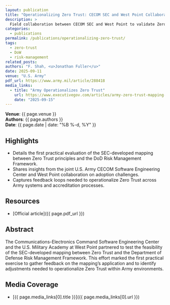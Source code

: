 ```yaml
---
layout: publication
title: "Operationalizing Zero Trust: CECOM SEC and West Point Collaborate"
description: >
  Field collaboration between CECOM SEC and West Point to validate Zero Trust mappings to the DoD Risk Management Framework.
categories:
  - publications
permalink: /publications/operationalizing-zero-trust/
tags:
  - zero-trust
  - DoW
  - risk-management
related_posts:
authors: "F. Shah, <u>Jonathan Fuller</u>"
date: 2025-09-11
venue: "U.S. Army"
pdf_url: https://www.army.mil/article/288418
media_links:
  - title: "Army Operationalizes Zero Trust"
    url: https://www.executivegov.com/articles/army-zero-trust-mapping-cecom-sec-west-point
    date: "2025-09-15"
---
```


**Venue**: {{ page.venue }}  
**Authors**: {{ page.authors }}  
**Date**: {{ page.date | date: "%B %-d, %Y" }}

## Highlights

- Details the first practical evaluation of the SEC-developed mapping between Zero Trust principles and the DoD Risk Management Framework.
- Shares insights from the joint U.S. Army CECOM Software Engineering Center and West Point collaboration on adoption challenges.
- Captures feedback loops needed to operationalize Zero Trust across Army systems and accreditation processes.

## Resources

- [Official article]({{ page.pdf_url }})

## Abstract

The Communications-Electronics Command Software Engineering Center and the U.S. Military Academy at West Point partnered to test the feasibility of the SEC-developed mapping between Zero Trust and the Department of Defense Risk Management Framework. This effort marked the first practical exercise to gather feedback on the mapping’s application and to identify adjustments needed to operationalize Zero Trust within Army environments.

## Media Coverage

- [{{ page.media_links[0].title }}]({{ page.media_links[0].url }})
